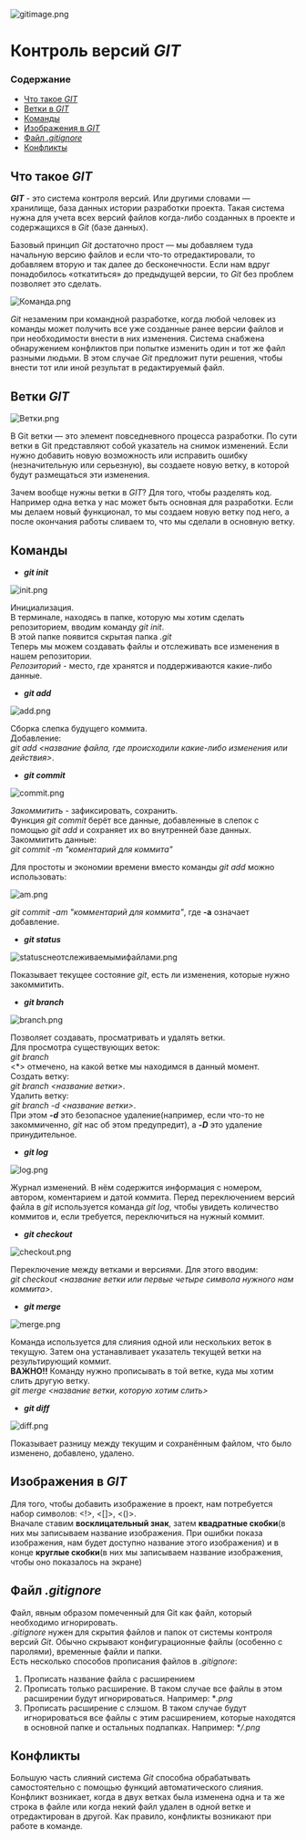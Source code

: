 ![gitimage.png](gitimage.png)
# Контроль версий ***GIT***

### Содержание

* [Что такое *GIT*](#что-такое-git)
* [Ветки в *GIT*](#ветки-git)
* [Команды](#команды)
* [Изображения в *GIT*](#изображения-в-git) 
* [Файл *.gitignore*](#файл-gitignore)
* [Конфликты](#конфликты)

## Что такое ***GIT***

***GIT*** - это система контроля версий. Или другими словами — хранилище, база данных истории разработки проекта. Такая система нужна для учета всех версий файлов когда-либо созданных в проекте и содержащихся в *Git* (базе данных).  

Базовый принцип *Git* достаточно прост — мы добавляем туда начальную версию файлов и если что-то отредактировали, то добавляем вторую и так далее до бесконечности. Если нам вдруг понадобилось «откатиться» до предыдущей версии, то *Git* без проблем позволяет это сделать.  

![Команда.png](Команда.png)  

*Git* незаменим при командной разработке, когда любой человек из команды может получить все уже созданные ранее версии файлов и при необходимости внести в них изменения. Система снабжена обнаружением конфликтов при попытке изменить один и тот же файл разными людьми. В этом случае *Git* предложит пути решения, чтобы внести тот или иной результат в редактируемый файл.

## Ветки *GIT*  

![Ветки.png](Ветки.png)

В Git ветки — это элемент повседневного процесса разработки. По сути ветки в Git представляют собой указатель на снимок изменений. Если нужно добавить новую возможность или исправить ошибку (незначительную или серьезную), вы создаете новую ветку, в которой будут размещаться эти изменения.

Зачем вообще нужны ветки в *GIT*? Для того, чтобы разделять код. Например одна ветка у нас может быть основная для разработки. Если мы делаем новый функционал, то мы создаем новую ветку под него, а после окончания работы сливаем то, что мы сделали в основную ветку.

## Команды

* ***git init***  

![init.png](init.png)

Инициализация.  
В терминале, находясь в папке, которую мы хотим сделать репозиторием, вводим команду *git init*.  
В этой папке появится скрытая папка *.git*  
Теперь мы можем создавать файлы и отслеживать все изменения в нашем репозитории.  
*Репозиторий* - место, где хранятся и поддерживаются какие-либо данные.

* ***git add***  

![add.png](add.png)

Сборка слепка будущего коммита.  
Добавление:  
*git add <название файла, где происходили какие-либо изменения или действия>*.

* ***git commit***

![commit.png](commit.png)  

*Закоммитить* - зафиксировать, сохранить.  
Функция *git commit* берёт все данные, добавленные в слепок с помощью *git add* и сохраняет их во внутренней базе данных.
Закоммитить данные:  
*git commit -m "коментарий для коммита"* 

Для простоты и экономии времени вместо команды *git add* можно использовать:  

![am.png](am.png)  

*git commit -am "комментарий для коммита"*, где **-а** означает добавление.

* ***git status***
 
![statusснеотслеживаемымифайлами.png](statusснеотслеживаемымифайлами.png)
 

Показывает текущее состояние *git*, есть ли изменения, которые нужно закоммитить.

* ***git branch***

![branch.png](branch.png)

Позволяет создавать, просматривать и удалять ветки.  
Для просмотра существующих веток:  
*git branch*  
<*> отмечено, на какой ветке мы находимся в данный момент.  
 Создать ветку:  
*git branch <название ветки>*.  
Удалить ветку:  
*git branch -d <название ветки>*.  
При этом ***-d*** это безопасное удаление(например, если что-то не закоммиченно, *git* нас об этом предупредит), а ***-D*** это удаление принудительное.

* ***git log*** 

![log.png](log.png)

Журнал изменений. В нём содержится информация с номером, автором, коментарием и датой коммита. Перед переключением версий файла в *git* используется команда *git log*, чтобы увидеть количество коммитов и, если требуется, переключиться на нужный коммит.

* ***git checkout*** 

![checkout.png](checkout.png)

Переключение между ветками и версиями. Для этого вводим:  
*git checkout <название ветки или первые четыре символа нужного нам коммита>*.

* ***git merge***

![merge.png](merge.png )

Команда используется для слияния одной или нескольких веток в текущую. Затем она устанавливает указатель текущей ветки на результирующий коммит.  
**ВАЖНО!!** Команду нужно прописывать в той ветке, куда мы хотим слить другую ветку.  
*git merge <название ветки, которую хотим слить>*

* ***git diff*** 

![diff.png](diff.png)

Показывает разницу между текущим и сохранённым файлом, что было изменено, добавлено, удалено.

## Изображения в *GIT*

Для того, чтобы добавить изображение в проект, нам потребуется набор символов: <!>, <[]>, <()>.  
Вначале ставим **восклицательный знак**, затем **квадратные скобки**(в них мы записываем название изображения. При ошибки показа изображения, нам будет доступно название этого изображения) и в конце **круглые скобки**(в них мы записываем название изображения, чтобы оно показалось на экране)

## Файл *.gitignore*

Файл, явным образом помеченный для Git как файл, который необходимо игнорировать.  
*.gitignore* нужен для скрытия файлов и папок от системы контроля версий *Git*. Обычно скрывают конфигурационные файлы (особенно с паролями), временные файли и папки.  
Есть несколько способов прописания файлов в *.gitignore*:

1. Прописать название файла с расширением
2. Прописать только расширение. В таком случае все файлы в этом расширении будут игнорироваться. Например: **.png*
3. Прописать расширение с слэшом. В таком случае будут игнорироваться все файлы с этим расширением, которые находятся в основной папке и остальных подпапках. Например: **/.png*

## Конфликты

Большую часть слияний система *Git* способна обрабатывать самостоятельно с помощью функций автоматического слияния. Конфликт возникает, когда в двух ветках была изменена одна и та же строка в файле или когда некий файл удален в одной ветке и отредактирован в другой. Как правило, конфликты возникают при работе в команде.